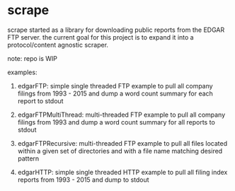 # scrape

scrape started as a library for downloading public reports from the EDGAR FTP server. the current goal for this project is to expand it into a protocol/content agnostic scraper. 

note: repo is WIP


examples:

1. edgarFTP: simple single threaded FTP example to pull all company filings from 1993 - 2015 and dump a
    word count summary for each report to stdout

2. edgarFTPMultiThread: multi-threaded FTP example to pull all company filings from 1993 and dump a
    word count summary for all reports to stdout

3. edgarFTPRecursive: multi-threaded FTP example to pull all files located within a given set of directories
    and with a file name matching desired pattern

4. edgarHTTP: simple single threaded HTTP example to pull all filing index reports from 1993 - 2015 and dump to stdout